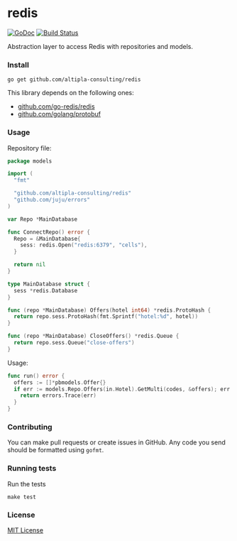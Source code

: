 
# redis

[![GoDoc](https://godoc.org/github.com/altipla-consulting/redis?status.svg)](https://godoc.org/github.com/altipla-consulting/redis)
[![Build Status](https://travis-ci.org/altipla-consulting/redis.svg?branch=master)](https://travis-ci.org/altipla-consulting/redis)

Abstraction layer to access Redis with repositories and models.


### Install

```shell
go get github.com/altipla-consulting/redis
```

This library depends on the following ones:
- [github.com/go-redis/redis](github.com/go-redis/redis)
- [github.com/golang/protobuf](github.com/golang/protobuf)


### Usage

Repository file:

```go
package models

import (
  "fmt"

  "github.com/altipla-consulting/redis"
  "github.com/juju/errors"
)

var Repo *MainDatabase

func ConnectRepo() error {
  Repo = &MainDatabase{
    sess: redis.Open("redis:6379", "cells"),
  }

  return nil
}

type MainDatabase struct {
  sess *redis.Database
}

func (repo *MainDatabase) Offers(hotel int64) *redis.ProtoHash {
  return repo.sess.ProtoHash(fmt.Sprintf("hotel:%d", hotel))
}

func (repo *MainDatabase) CloseOffers() *redis.Queue {
  return repo.sess.Queue("close-offers")
}
```

Usage:

```go
func run() error {
  offers := []*pbmodels.Offer{}
  if err := models.Repo.Offers(in.Hotel).GetMulti(codes, &offers); err != nil {
    return errors.Trace(err)
  }
}
```


### Contributing

You can make pull requests or create issues in GitHub. Any code you send should be formatted using `gofmt`.


### Running tests

Run the tests

```shell
make test
```


### License

[MIT License](LICENSE)
